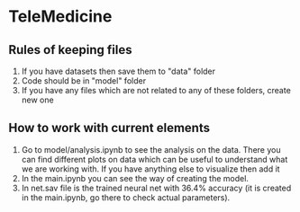 # TeleMedicine

## Rules of keeping files

1. If you have datasets then save them to "data" folder
2. Code should be in "model" folder
3. If you have any files which are not related to any of these folders, create new one

## How to work with current elements

1. Go to model/analysis.ipynb to see the analysis on the data. There you can find different plots on data which can be useful to understand what we are working with. If you have anything else to visualize then add it
2. In the main.ipynb you can see the way of creating the model.
3. In net.sav file is the trained neural net with 36.4% accuracy (it is created in the main.ipynb, go there to check actual parameters).
